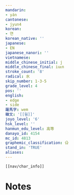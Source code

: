```yaml
---
mandarin:
- yán
cantonese:
- jyun4
korean:
- 연
korean_native: ''
japanese:
- EN
japanese_nanori: ''
vietnamese:
middle_chinese_initial: j
middle_chinese_final: iuᴇn
stroke_count: '8'
radical: 水
skip_number: 1-3-5
grade_level: 4
pos: ''
english:
- edge
- side
羅馬字: wem
韓文: '[[웜]]'
joyo_level: '6'
hsk_level: ''
hanmun_edu_level: 高等
danayo_id: 4154
mc_id: 4813
graphemic_classification: 㕣
stand_in: 'TRUE'
aliases:
---
```

```meta-bind-embed
[[nav/char_info]]
```

# Notes
